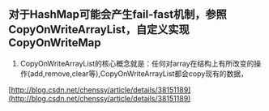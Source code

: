 ## 对于HashMap可能会产生fail-fast机制，参照CopyOnWriteArrayList，自定义实现CopyOnWriteMap

1. CopyOnWriteArrayList的核心概念就是：任何对array在结构上有所改变的操作\(add,remove,clear等\),CopyOnWriteArrayList都会copy现有的数据，



[http://blog.csdn.net/chenssy/article/details/38151189](http://blog.csdn.net/chenssy/article/details/38151189)



